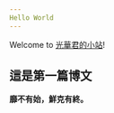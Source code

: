 ```yaml
---
Hello World
---
```

Welcome to [光華君的小站](https://lowlowlowlowlowlow.github.io/)! 

## 這是第一篇博文


**靡不有始，鮮克有終。**
